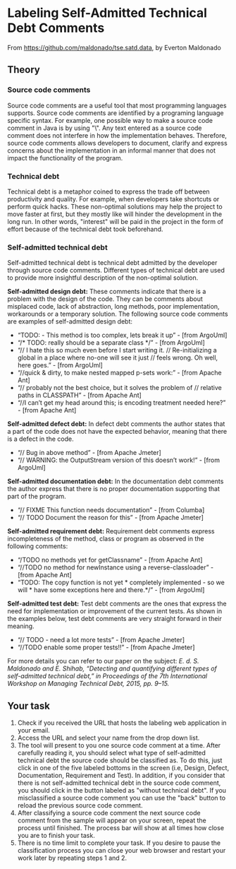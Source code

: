# Labeling Self-Admitted Technical Debt Comments

From https://github.com/maldonado/tse.satd.data, by Everton Maldonado

## Theory

### Source code comments

Source code comments are a useful tool that most programming languages supports. Source code comments are identified by a programing language specific syntax. For example, one possible way to make a source code comment in Java is by using "\\". Any text entered as a source code comment does not interfere in how the implementation behaves. Therefore, source code comments allows developers to document, clarify and express concerns about the implementation in an informal manner that does not impact the functionality of the program. 

### Technical debt

Technical debt is a metaphor coined to express the trade off between productivity and quality. For example, when developers take shortcuts or perform quick hacks. These non-optimal solutions may help the project to move faster at first, but they mostly like will hinder the development in the long run. In other words, "interest" will be paid in the project in the form of effort because of the technical debt took beforehand.

### Self-admitted technical debt

Self-admitted technical debt is technical debt admitted by the developer through source code comments. Different types of technical debt are used to provide more insightful description of the non-optimal solution.

**Self-admitted design debt:** These comments indicate that there is a problem with the design of the code. They can be comments about misplaced code, lack of abstraction, long methods, poor implementation, workarounds or a temporary solution. The following source code comments are examples of self-admitted design debt:

* “TODO: - This method is too complex, lets break it up” - [from ArgoUml]
* “/* TODO: really should be a separate class */” - [from ArgoUml]
* “// I hate this so much even before I start writing it. // Re-initializing a global in a place where no-one will see it just // feels wrong. Oh well, here goes.” - [from ArgoUml]
* “//quick & dirty, to make nested mapped p-sets work:” - [from Apache Ant]
* “// probably not the best choice, but it solves the problem of // relative paths in CLASSPATH” - [from Apache Ant]
* “//I can’t get my head around this; is encoding treatment needed here?” - [from Apache Ant]

**Self-admitted defect debt:** In defect debt comments the author states that a part of the code does not have the expected behavior, meaning that there is a defect in the code.

* “// Bug in above method” - [from Apache Jmeter] 
* “// WARNING: the OutputStream version of this doesn’t work!” - [from ArgoUml]

**Self-admitted documentation debt:** In the documentation debt comments the author express that there is no proper documentation supporting that part of the program.

* “// FIXME This function needs documentation” - [from Columba]
* “// TODO Document the reason for this” - [from Apache Jmeter]

**Self-admitted requirement debt:** Requirement debt comments express incompleteness of the method, class or program as observed in the following comments:

* “/TODO no methods yet for getClassname” - [from Apache Ant]
* “//TODO no method for newInstance using a reverse-classloader” - [from Apache Ant]
* “TODO: The copy function is not yet * completely implemented - so we will * have some exceptions here and there.*/” - [from ArgoUml]

**Self-admitted test debt:** Test debt comments are the ones that express the need for implementation or improvement of the current tests. As shown in the examples below, test debt comments are very straight forward in their meaning. 

* “// TODO - need a lot more tests” - [from Apache Jmeter]
* “//TODO enable some proper tests!!” - [from Apache Jmeter]

For more details you can refer to our paper on the subject:
*E. d. S. Maldonado and E. Shihab, “Detecting and quantifying different types of self-admitted technical debt,” in Proceedings of the 7th International Workshop on Managing Technical Debt, 2015, pp. 9–15.*

## Your task

1. Check if you received the URL that hosts the labeling web application in your email.
2. Access the URL and select your name from the drop down list.
3. The tool will present to you one source code comment at a time. After carefully reading it, you should select what type of self-admitted technical debt the source code should be classified as. To do this, just click in one of the five labeled bottoms in the screen (i.e, Design, Defect, Documentation, Requirement and Test). In addition, if you consider that there is not self-admitted technical debt in the source code comment, you should click in the button labeled as "without technical debt". If you misclassified a source code comment you can use the "back" button to reload the previous source code comment.
4. After classifying a source code comment the next source code comment from the sample will appear on your screen, repeat the process until finished. The process bar will show at all times how close you are to finish your task.
5. There is no time limit to complete your task. If you desire to pause the classification process you can close your web browser and restart your work later by repeating steps 1 and 2.

